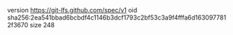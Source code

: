 version https://git-lfs.github.com/spec/v1
oid sha256:2ea541bbad6bcbdf4c1146b3dcf1793c2bf53c3a9f4fffa6d1630977812f3670
size 248
